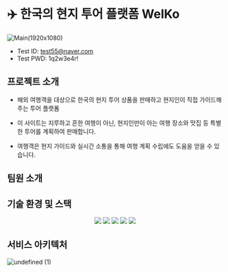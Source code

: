 # ✈️ 한국의 현지 투어 플랫폼 WelKo 
![Main(1920x1080)](https://github.com/user-attachments/assets/a4911835-7c46-4d73-a4fa-cbb0eb448c9b)
* Test ID: test55@naver.com
* Test PWD: 1q2w3e4r!

## 프로젝트 소개
* 해외 여행객을 대상으로 한국의 현지 투어 상품을 판매하고 현지인이 직접 가이드해주는 투어 플랫폼
 
* 이 사이트는 지루하고 흔한 여행이 아닌, 현지인만이 아는 여행 장소와 맛집 등 특별한 투어를 계획하여 판매합니다. 

* 여행객은 현지 가이드와 실시간 소통을 통해 여행 계획 수립에도 도움을 얻을 수 있습니다. 

## 팀원 소개

## 기술 환경 및 스택
<div align='center'>
<img src="https://img.shields.io/badge/react-%2320232a.svg?style=for-the-badge&logo=react&logoColor=%2361DAFB"/> 
<img src="https://img.shields.io/badge/-React%20Query-FF4154?style=for-the-badge&logo=react%20query&logoColor=white" />
<img src="https://img.shields.io/badge/Supabase-3ECF8E?style=for-the-badge&logo=supabase&logoColor=white" /> 
<img src="https://img.shields.io/badge/vercel-%23000000.svg?style=for-the-badge&logo=vercel&logoColor=white" />
<img src="https://img.shields.io/badge/Next.js-%23000000.svg?style=for-the-badge&logo=Next.js&logoColor=white" />
</div>

## 서비스 아키텍처
![undefined (1)](https://github.com/user-attachments/assets/3078a491-fa9c-4a62-9672-89cadb23b71c)

